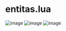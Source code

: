 # entitas.lua
![image](https://github.com/supermobs/entitas.lua/tree/master/screenshot/pool.png)
![image](https://github.com/supermobs/entitas.lua/tree/master/screenshot/entity.png)
![image](https://github.com/supermobs/entitas.lua/tree/master/screenshot/systems.png)